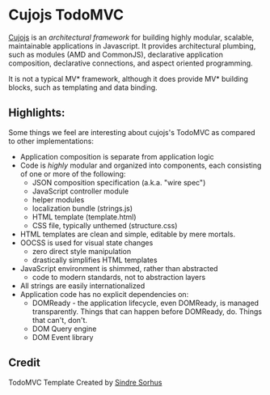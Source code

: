 # Cujojs TodoMVC

[Cujojs](http://cujojs.com) is an *architectural framework* for building highly modular, scalable, maintainable applications in Javascript.  It provides architectural plumbing, such as modules (AMD and CommonJS), declarative application composition, declarative connections, and aspect oriented programming.

It is not a typical MV\* framework, although it does provide MV\* building blocks, such as templating and data binding.

## Highlights:

Some things we feel are interesting about cujojs's TodoMVC as compared to other implementations:

* Application composition is separate from application logic
* Code is *highly* modular and organized into components, each consisting of
  one or more of the following:
	* JSON composition specification (a.k.a. "wire spec")
	* JavaScript controller module
	* helper modules
	* localization bundle (strings.js)
	* HTML template (template.html)
	* CSS file, typically unthemed (structure.css)
* HTML templates are clean and simple, editable by mere mortals.
* OOCSS is used for visual state changes
	* zero direct style manipulation
	* drastically simplifies HTML templates
* JavaScript environment is shimmed, rather than abstracted
	* code to modern standards, not to abstraction layers
* All strings are easily internationalized
* Application code has no explicit dependencies on:
	* DOMReady - the application lifecycle, even DOMReady, is managed
	  transparently.  Things that can happen before DOMReady, do.
	  Things that can't, don't.
	* DOM Query engine
	* DOM Event library

## Credit

TodoMVC Template Created by [Sindre Sorhus](http://sindresorhus.com)